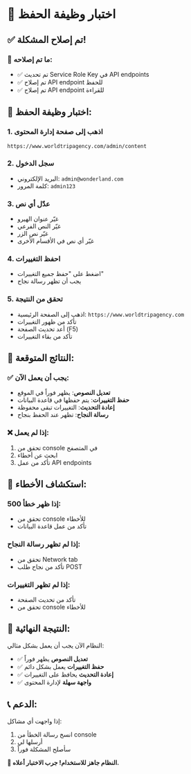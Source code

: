 # 🧪 اختبار وظيفة الحفظ

## ✅ تم إصلاح المشكلة!

### 🔧 ما تم إصلاحه:
- ✅ تم تحديث Service Role Key في API endpoints
- ✅ تم إصلاح API endpoint للحفظ
- ✅ تم إصلاح API endpoint للقراءة

## 🚀 اختبار وظيفة الحفظ:

### 1. اذهب إلى صفحة إدارة المحتوى
```
https://www.worldtripagency.com/admin/content
```

### 2. سجل الدخول
- البريد الإلكتروني: `admin@wonderland.com`
- كلمة المرور: `admin123`

### 3. عدّل أي نص
- غيّر عنوان الهيرو
- غيّر النص الفرعي
- غيّر نص الزر
- غيّر أي نص في الأقسام الأخرى

### 4. احفظ التغييرات
- اضغط على "حفظ جميع التغييرات"
- يجب أن تظهر رسالة نجاح

### 5. تحقق من النتيجة
- اذهب إلى الصفحة الرئيسية: `https://www.worldtripagency.com`
- تأكد من ظهور التغييرات
- أعد تحديث الصفحة (F5)
- تأكد من بقاء التغييرات

## 🎯 النتائج المتوقعة:

### ✅ يجب أن يعمل الآن:
- **تعديل النصوص**: يظهر فوراً في الموقع
- **حفظ التغييرات**: يتم حفظها في قاعدة البيانات
- **إعادة التحديث**: التغييرات تبقى محفوظة
- **رسالة النجاح**: تظهر عند الحفظ بنجاح

### ❌ إذا لم يعمل:
1. تحقق من console في المتصفح
2. ابحث عن أخطاء
3. تأكد من عمل API endpoints

## 🔧 استكشاف الأخطاء:

### إذا ظهر خطأ 500:
- تحقق من console للأخطاء
- تأكد من عمل قاعدة البيانات

### إذا لم تظهر رسالة النجاح:
- تحقق من Network tab
- تأكد من نجاح طلب POST

### إذا لم تظهر التغييرات:
- تأكد من تحديث الصفحة
- تحقق من console للأخطاء

## 🎉 النتيجة النهائية:

النظام الآن يجب أن يعمل بشكل مثالي:
- ✅ **تعديل النصوص** يظهر فوراً
- ✅ **حفظ التغييرات** يعمل بشكل دائم
- ✅ **إعادة التحديث** يحافظ على التغييرات
- ✅ **واجهة سهلة** لإدارة المحتوى

## 📞 الدعم:

إذا واجهت أي مشاكل:
1. انسخ رسالة الخطأ من console
2. أرسلها لي
3. سأصلح المشكلة فوراً

**🎊 النظام جاهز للاستخدام! جرب الاختبار أعلاه.**
